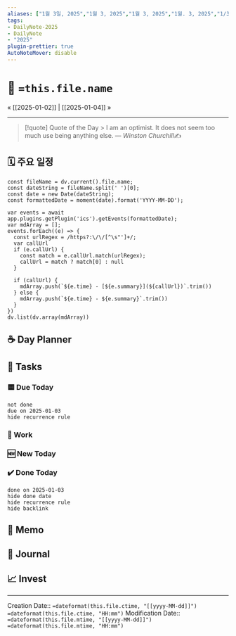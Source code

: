 ```yaml
---
aliases: ["1월 3일, 2025","1월 3, 2025","1월 3, 2025","1월. 3, 2025","1/3/2025","1-3-2025","2025-01-03","1.3.2025",]
tags:
- DailyNote-2025
- DailyNote
- "2025"
plugin-prettier: true
AutoNoteMover: disable
---
```


# 📆 `=this.file.name`

« [[2025-01-02]] | [[2025-01-04]] »

---

>[!quote] Quote of the Day
	> I am an optimist. It does not seem too much use being anything else.
> &mdash; <cite>Winston Churchill</cite>✍️

## 🗓️ 주요 일정

```dataviewjs
const fileName = dv.current().file.name;
const dateString = fileName.split(' ')[0];
const date = new Date(dateString);
const formattedDate = moment(date).format('YYYY-MM-DD');

var events = await app.plugins.getPlugin('ics').getEvents(formattedDate);
var mdArray = [];
events.forEach((e) => {
  const urlRegex = /https?:\/\/[^\s"']+/;
  var callUrl
  if (e.callUrl) {
    const match = e.callUrl.match(urlRegex);
    callUrl = match ? match[0] : null
  }

  if (callUrl) {
    mdArray.push(`${e.time} - [${e.summary}](${callUrl})`.trim())
  } else {
    mdArray.push(`${e.time} - ${e.summary}`.trim())
  }
})
dv.list(dv.array(mdArray))
```

## ☕ Day Planner


## 📝 Tasks

### 🟨 Due Today

```tasks
not done
due on 2025-01-03
hide recurrence rule
```

###  📔 Work


### 🆕 New Today


### ✔️ Done Today

```tasks
done on 2025-01-03
hide done date
hide recurrence rule
hide backlink
```

## 📔 Memo


## 📝 Journal


## 📈  Invest


---
Creation Date::  `=dateformat(this.file.ctime, "[[yyyy-MM-dd]]")` `=dateformat(this.file.ctime, "HH:mm")`
Modification Date:: `=dateformat(this.file.mtime, "[[yyyy-MM-dd]]")` `=dateformat(this.file.mtime, "HH:mm")`